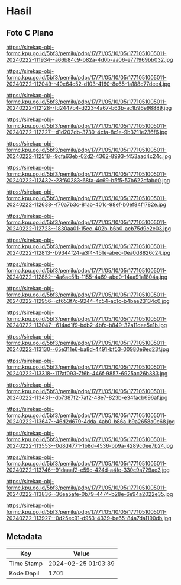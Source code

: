 # Hasil

## Foto C Plano

https://sirekap-obj-formc.kpu.go.id/5bf3/pemilu/pdpr/17/71/05/10/05/1771051005011-20240222-111934--a66b84c9-b82a-4d0b-aa06-e77f969bb032.jpg

https://sirekap-obj-formc.kpu.go.id/5bf3/pemilu/pdpr/17/71/05/10/05/1771051005011-20240222-112049--40e64c52-d103-4160-8e65-1a188c77dee4.jpg

https://sirekap-obj-formc.kpu.go.id/5bf3/pemilu/pdpr/17/71/05/10/05/1771051005011-20240222-112128--fd2447b4-d223-4a67-b63b-ac1b96e98889.jpg

https://sirekap-obj-formc.kpu.go.id/5bf3/pemilu/pdpr/17/71/05/10/05/1771051005011-20240222-112227--d1d202db-3730-4cfa-8c1e-9b3211e236f6.jpg

https://sirekap-obj-formc.kpu.go.id/5bf3/pemilu/pdpr/17/71/05/10/05/1771051005011-20240222-112518--9cfa63eb-02d2-4362-8993-f453aad4c24c.jpg

https://sirekap-obj-formc.kpu.go.id/5bf3/pemilu/pdpr/17/71/05/10/05/1771051005011-20240222-112432--23f60283-68fa-4c69-b5f5-57b622dfabd0.jpg

https://sirekap-obj-formc.kpu.go.id/5bf3/pemilu/pdpr/17/71/05/10/05/1771051005011-20240222-112638--f70a7b3c-81ab-401c-98ef-b0ef84f1782e.jpg

https://sirekap-obj-formc.kpu.go.id/5bf3/pemilu/pdpr/17/71/05/10/05/1771051005011-20240222-112723--1830aa01-15ec-402b-b6b0-acb75d9e2e03.jpg

https://sirekap-obj-formc.kpu.go.id/5bf3/pemilu/pdpr/17/71/05/10/05/1771051005011-20240222-112813--b9344f24-a3f4-451e-abec-0ea0d8826c24.jpg

https://sirekap-obj-formc.kpu.go.id/5bf3/pemilu/pdpr/17/71/05/10/05/1771051005011-20240222-112852--4a6ac5fb-1155-4a69-abd0-14aa91a1804a.jpg

https://sirekap-obj-formc.kpu.go.id/5bf3/pemilu/pdpr/17/71/05/10/05/1771051005011-20240222-112956--cf653f7c-9244-4c54-ac1c-b4bae23134c0.jpg

https://sirekap-obj-formc.kpu.go.id/5bf3/pemilu/pdpr/17/71/05/10/05/1771051005011-20240222-113047--614ad1f9-bdb2-4bfc-b849-32a11dee5e1b.jpg

https://sirekap-obj-formc.kpu.go.id/5bf3/pemilu/pdpr/17/71/05/10/05/1771051005011-20240222-113130--65e311e6-ba8d-4491-bf53-00980e9ed23f.jpg

https://sirekap-obj-formc.kpu.go.id/5bf3/pemilu/pdpr/17/71/05/10/05/1771051005011-20240222-113318--117af093-7f6b-446f-9857-6925ac26b383.jpg

https://sirekap-obj-formc.kpu.go.id/5bf3/pemilu/pdpr/17/71/05/10/05/1771051005011-20240222-113431--db7387f2-7af2-48e7-823b-e34facb696af.jpg

https://sirekap-obj-formc.kpu.go.id/5bf3/pemilu/pdpr/17/71/05/10/05/1771051005011-20240222-113647--46d2d679-4dda-4ab0-b86a-b9a2658a0c68.jpg

https://sirekap-obj-formc.kpu.go.id/5bf3/pemilu/pdpr/17/71/05/10/05/1771051005011-20240222-113553--0d8d4771-1b8d-4536-bb9a-4289c0ee7b24.jpg

https://sirekap-obj-formc.kpu.go.id/5bf3/pemilu/pdpr/17/71/05/10/05/1771051005011-20240222-113746--91daaaf2-e59c-424d-a4fe-330c9a729ae3.jpg

https://sirekap-obj-formc.kpu.go.id/5bf3/pemilu/pdpr/17/71/05/10/05/1771051005011-20240222-113836--36ea5afe-0b79-4474-b28e-6e94a2022e35.jpg

https://sirekap-obj-formc.kpu.go.id/5bf3/pemilu/pdpr/17/71/05/10/05/1771051005011-20240222-113927--0d25ec91-d953-4339-be65-84a7da1190db.jpg


## Metadata

| Key        | Value               |
| ---------- | ------------------- |
| Time Stamp | 2024-02-25 01:03:39 |
| Kode Dapil | 1701                |



